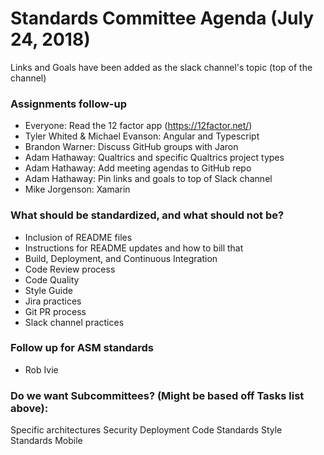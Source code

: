 # Standards Committee Agenda (July 24, 2018)

Links and Goals have been added as the slack channel's topic (top of the channel)

### Assignments follow-up

* Everyone: Read the 12 factor app (https://12factor.net/)
* Tyler Whited & Michael Evanson: Angular and Typescript
* Brandon Warner: Discuss GitHub groups with Jaron
* Adam Hathaway: Qualtrics and specific Qualtrics project types
* Adam Hathaway: Add meeting agendas to GitHub repo
* Adam Hathaway: Pin links and goals to top of Slack channel
* Mike Jorgenson: Xamarin

### What should be standardized, and what should not be?

* Inclusion of README files
* Instructions for README updates and how to bill that
* Build, Deployment, and Continuous Integration
* Code Review process
* Code Quality
* Style Guide
* Jira practices
* Git PR process
* Slack channel practices

### Follow up for ASM standards

* Rob Ivie

### Do we want Subcommittees? (Might be based off Tasks list above):

Specific architectures
Security
Deployment
Code Standards
Style Standards
Mobile
